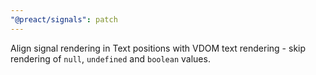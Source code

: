 ```yaml
---
"@preact/signals": patch
---
```


Align signal rendering in Text positions with VDOM text rendering - skip rendering of `null`, `undefined` and `boolean` values.
